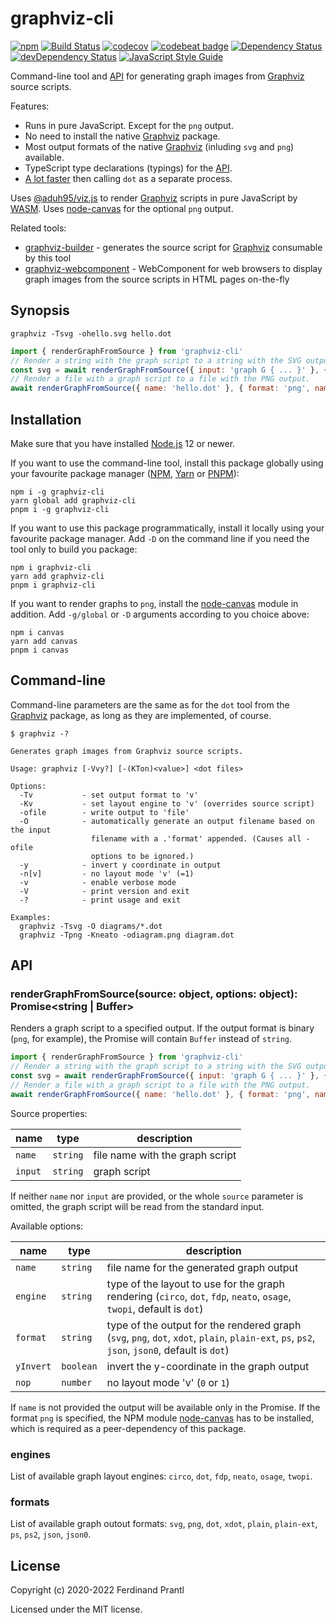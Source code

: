 # graphviz-cli

[![npm](https://img.shields.io/npm/v/graphviz-cli)](https://www.npmjs.com/package/graphviz-cli#top)
[![Build Status](https://travis-ci.org/prantlf/graphviz-cli.svg?branch=master)](https://travis-ci.org/prantlf/graphviz-cli)
[![codecov](https://codecov.io/gh/prantlf/graphviz-cli/branch/master/graph/badge.svg)](https://codecov.io/gh/prantlf/graphviz-cli)
[![codebeat badge](https://codebeat.co/badges/9d85c898-df08-42fb-8ab9-407dc2ce2d22)](https://codebeat.co/projects/github-com-prantlf-graphviz-cli-master)
[![Dependency Status](https://david-dm.org/prantlf/graphviz-cli.svg)](https://david-dm.org/prantlf/graphviz-cli)
[![devDependency Status](https://david-dm.org/prantlf/graphviz-cli/dev-status.svg)](https://david-dm.org/prantlf/graphviz-cli#info=devDependencies)
[![JavaScript Style Guide](https://img.shields.io/badge/code_style-standard-brightgreen.svg)](https://standardjs.com)

Command-line tool and [API] for generating graph images from [Graphviz] source scripts.

Features:

* Runs in pure JavaScript. Except for the `png` output.
* No need to install the native [Graphviz] package.
* Most output formats of the native [Graphviz] (inluding `svg` and `png`) available.
* TypeScript type declarations (typings) for the [API].
* [A lot faster](perf/README.md) then calling `dot` as a separate process.

Uses [@aduh95/viz.js] to render [Graphviz] scripts in pure JavaScript by [WASM]. Uses [node-canvas] for the optional `png` output.

Related tools:

* [graphviz-builder] - generates the source script for [Graphviz] consumable by this tool
* [graphviz-webcomponent] - WebComponent for web browsers to display graph images from the source scripts in HTML pages on-the-fly

## Synopsis

```
graphviz -Tsvg -ohello.svg hello.dot
```

```js
import { renderGraphFromSource } from 'graphviz-cli'
// Render a string with the graph script to a string with the SVG output.
const svg = await renderGraphFromSource({ input: 'graph G { ... }' }, { format: 'svg' })
// Render a file with a graph script to a file with the PNG output.
await renderGraphFromSource({ name: 'hello.dot' }, { format: 'png', name: 'hello.png' })
```

## Installation

Make sure that you have installed [Node.js] 12 or newer.

If you want to use the command-line tool, install this package globally using your favourite package manager ([NPM], [Yarn] or [PNPM]):

```
npm i -g graphviz-cli
yarn global add graphviz-cli
pnpm i -g graphviz-cli
```

If you want to use this package programmatically, install it locally using your favourite package manager. Add `-D` on the command line if you need the tool only to build you package:

```
npm i graphviz-cli
yarn add graphviz-cli
pnpm i graphviz-cli
```

If you want to render graphs to `png`, install the [node-canvas] module in addition. Add `-g/global` or `-D` arguments according to you choice above:

```
npm i canvas
yarn add canvas
pnpm i canvas
```

## Command-line

Command-line parameters are the same as for the `dot` tool from the [Graphviz] package, as long as they are implemented, of course.

```
$ graphviz -?

Generates graph images from Graphviz source scripts.

Usage: graphviz [-Vvy?] [-(KTon)<value>] <dot files>

Options:
  -Tv           - set output format to 'v'
  -Kv           - set layout engine to 'v' (overrides source script)
  -ofile        - write output to 'file'
  -O            - automatically generate an output filename based on the input
                  filename with a .'format' appended. (Causes all -ofile
                  options to be ignored.)
  -y            - invert y coordinate in output
  -n[v]         - no layout mode 'v' (=1)
  -v            - enable verbose mode
  -V            - print version and exit
  -?            - print usage and exit

Examples:
  graphviz -Tsvg -O diagrams/*.dot
  graphviz -Tpng -Kneato -odiagram.png diagram.dot
```

## API

### renderGraphFromSource(source: object, options: object): Promise\<string | Buffer\>

Renders a graph script to a specified output. If the output format is binary (`png`, for example), the Promise will contain `Buffer` instead of `string`.

```js
import { renderGraphFromSource } from 'graphviz-cli'
// Render a string with the graph script to a string with the SVG output.
const svg = await renderGraphFromSource({ input: 'graph G { ... }' }, { format: 'svg' })
// Render a file with a graph script to a file with the PNG output.
await renderGraphFromSource({ name: 'hello.dot' }, { format: 'png', name: 'hello.png' })
```

Source properties:

|  name   |  type    | description                     |
|---------|----------|---------------------------------|
| `name`  | `string` | file name with the graph script |
| `input` | `string` | graph script                    |

If neither `name` nor `input` are provided, or the whole `source` parameter is omitted, the graph script will be read from the standard input.

Available options:

|  name     |  type     | description                                 |
|-----------|-----------|---------------------------------------------|
| `name`    | `string`  | file name for the generated graph output    |
| `engine`  | `string`  | type of the layout to use for the graph rendering (`circo`, `dot`, `fdp`, `neato`, `osage`, `twopi`, default is `dot`)                   |
| `format`  | `string`  | type of the output for the rendered graph (`svg`, `png`, `dot`, `xdot`, `plain`, `plain-ext`, `ps`, `ps2`, `json`, `json0`, default is `dot`) |
| `yInvert` | `boolean` | invert the y-coordinate in the graph output |
| `nop`     | `number`  | no layout mode 'v' (`0` or `1`)             |

If `name` is not provided the output will be available only in the Promise. If the format `png` is specified, the NPM module [node-canvas] has to be installed, which is required as a peer-dependency of this package.

### engines

List of available graph layout engines: `circo`, `dot`, `fdp`, `neato`, `osage`, `twopi`.

### formats

List of available graph outout formats: `svg`, `png`, `dot`, `xdot`, `plain`, `plain-ext`, `ps`, `ps2`, `json`, `json0`.

## License

Copyright (c) 2020-2022 Ferdinand Prantl

Licensed under the MIT license.

[Graphviz]: https://graphviz.org/
[WASM]: https://developer.mozilla.org/en-US/docs/WebAssembly
[@aduh95/viz.js]: https://github.com/aduh95/viz.js#readme
[node-canvas]: https://github.com/Automattic/node-canvas#readme
[graphviz-builder]: https://github.com/prantlf/graphviz-builder#readme
[graphviz-webcomponent]: https://github.com/prantlf/graphviz-webcomponent#readme
[Node.js]: https://nodejs.org/
[NPM]: https://docs.npmjs.com/cli/npm
[Yarn]: https://classic.yarnpkg.com/docs/cli/
[PNPM]: https://pnpm.js.org/pnpm-cli
[API]: #api
